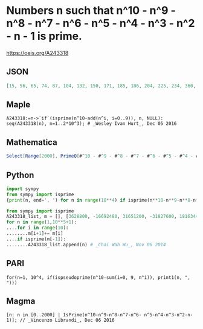 # Numbers n such that n^10 \- n^9 \- n^8 \- n^7 \- n^6 \- n^5 \- n^4 \- n^3 \- n^2 \- n \- 1 is prime\.
https://oeis.org/A243318
## JSON
```JSON
[15, 56, 65, 74, 87, 104, 132, 150, 171, 185, 186, 204, 225, 234, 360, 429, 449, 455, 459, 476, 485, 512, 675, 746, 770, 780, 795, 816, 836, 839, 840, 846, 857, 876, 902, 930, 939, 941, 944, 977, 1109, 1152, 1161, 1190, 1262, 1289, 1295, 1316, 1355, 1362, 1374, 1395, 1401, 1425]
```
## Maple
```Maple
A243318:=n->`if`(isprime(n^10-add(n^i, i=0..9)), n, NULL): seq(A243318(n), n=1..2*10^3); # _Wesley Ivan Hurt_, Dec 05 2016
```
## Mathematica
```Mathematica
Select[Range[2000], PrimeQ[#^10 - #^9 - #^8 - #^7 - #^6 - #^5 - #^4 - #^3 - #^2 - # - 1] &] (* _Vincenzo Librandi_, Dec 06 2016 *)
```
## Python
```Python
import sympy
from sympy import isprime
{print(n, end=', ') for n in range(10**4) if isprime(n**10-n**9-n**8-n**7-n**6-n**5-n**4-n**3-n**2-n-1)}
```
```Python
from sympy import isprime
A243318_list, m = [], [3628800, -16692480, 31651200, -31827600, 18163440, -5826240, 971232, -69720, 1362, -2, -1]
for n in range(1,10**5+1):
....for i in range(10):
........m[i+1]+= m[i]
....if isprime(m[-1]):
........A243318_list.append(n) # _Chai Wah Wu_, Nov 06 2014
```
## PARI
```PARI
for(n=1, 10^4, if(ispseudoprime(n^10-sum(i=0, 9, n^i)), print1(n, ", ")))
```
## Magma
```Magma
[n: n in [0..2000] | IsPrime(n^10-n^9-n^8-n^7-n^6- n^5-n^4-n^3-n^2-n-1)]; // _Vincenzo Librandi_, Dec 06 2016
```
